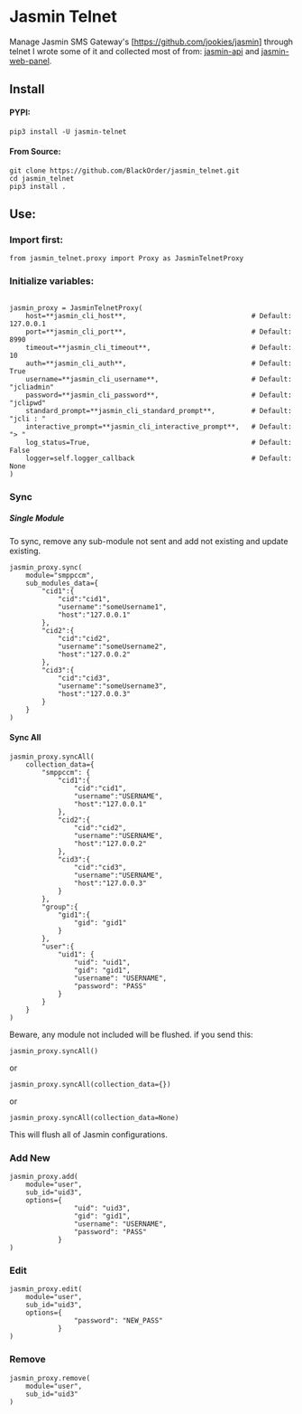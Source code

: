 # Jasmin Telnet

Manage Jasmin SMS Gateway's [https://github.com/jookies/jasmin] through telnet
I wrote some of it and collected most of from: [jasmin-api](https://github.com/jookies/jasmin-api) and [jasmin-web-panel](https://github.com/101t/jasmin-web-panel).

## Install
#### PYPI:
```
pip3 install -U jasmin-telnet
```
#### From Source:
```
git clone https://github.com/BlackOrder/jasmin_telnet.git
cd jasmin_telnet
pip3 install .
```


## Use:

### Import first:

```
from jasmin_telnet.proxy import Proxy as JasminTelnetProxy
```

### Initialize variables:
```

jasmin_proxy = JasminTelnetProxy(
    host=**jasmin_cli_host**,                               # Default: 127.0.0.1
    port=**jasmin_cli_port**,                               # Default: 8990
    timeout=**jasmin_cli_timeout**,                         # Default: 10
    auth=**jasmin_cli_auth**,                               # Default: True
    username=**jasmin_cli_username**,                       # Default: "jcliadmin"
    password=**jasmin_cli_password**,                       # Default: "jclipwd"
    standard_prompt=**jasmin_cli_standard_prompt**,         # Default: "jcli : "
    interactive_prompt=**jasmin_cli_interactive_prompt**,   # Default: "> "
    log_status=True,                                        # Default: False
    logger=self.logger_callback                             # Default: None
)
```

### Sync

##### Single Module
To sync, remove any sub-module not sent and add not existing and update existing.
```
jasmin_proxy.sync(
    module="smppccm",
    sub_modules_data={
        "cid1":{
            "cid":"cid1",
            "username":"someUsername1",
            "host":"127.0.0.1"
        },
        "cid2":{
            "cid":"cid2",
            "username":"someUsername2",
            "host":"127.0.0.2"
        },
        "cid3":{
            "cid":"cid3",
            "username":"someUsername3",
            "host":"127.0.0.3"
        }
    }
)
```

#### Sync All
```
jasmin_proxy.syncAll(
    collection_data={
        "smppccm": {
            "cid1":{
                "cid":"cid1",
                "username":"USERNAME",
                "host":"127.0.0.1"
            },
            "cid2":{
                "cid":"cid2",
                "username":"USERNAME",
                "host":"127.0.0.2"
            },
            "cid3":{
                "cid":"cid3",
                "username":"USERNAME",
                "host":"127.0.0.3"
            }
        },
        "group":{
            "gid1":{
                "gid": "gid1"
            }
        },
        "user":{
            "uid1": {
                "uid": "uid1",
                "gid": "gid1",
                "username": "USERNAME",
                "password": "PASS"
            }
        }
    }
)
```
Beware, any module not included will be flushed.
if you send this:
```
jasmin_proxy.syncAll()
```
or
```
jasmin_proxy.syncAll(collection_data={})
```
or
```
jasmin_proxy.syncAll(collection_data=None)
```
This will flush all of Jasmin configurations.



### Add New
```
jasmin_proxy.add(
    module="user",
    sub_id="uid3",
    options={
                "uid": "uid3",
                "gid": "gid1",
                "username": "USERNAME",
                "password": "PASS"
            }
)
```

### Edit
```
jasmin_proxy.edit(
    module="user",
    sub_id="uid3",
    options={
                "password": "NEW_PASS"
            }
)
```

### Remove
```
jasmin_proxy.remove(
    module="user",
    sub_id="uid3"
)
```

